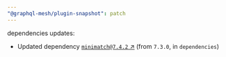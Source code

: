 ```yaml
---
"@graphql-mesh/plugin-snapshot": patch
---
```

dependencies updates:
  - Updated dependency [`minimatch@7.4.2` ↗︎](https://www.npmjs.com/package/minimatch/v/7.4.2) (from `7.3.0`, in `dependencies`)
